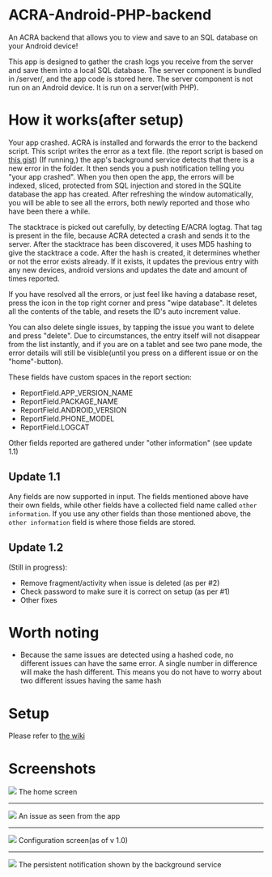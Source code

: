 # ACRA-Android-PHP-backend
An ACRA backend that allows you to view and save to an SQL database on your Android device!

This app is designed to gather the crash logs you receive from the server and save them into a local SQL database. The server component is bundled in /server/, and the app code is stored here. The server component is not run on an Android device. It is run on a server(with PHP).

# How it works(after setup)

Your app crashed. ACRA is installed and forwards the error to the backend script. This script writes the error as a text file. (the report script is based on [this gist](https://gist.github.com/KevinGaudin/5560305)) (If running,) the app's background service detects that there is a new error in the folder. It then sends you a push notification telling you "your app crashed". When you then open the app, the errors will be indexed, sliced, protected from SQL injection and stored in the SQLite database the app has created. After refreshing the window automatically, you will be able to see all the errors, both newly reported and those who have been there a while.

The stacktrace is picked out carefully, by detecting E/ACRA logtag. That tag is present in the file, because ACRA detected a crash and sends it to the server. After the stacktrace has been discovered, it uses MD5 hashing to give the stacktrace a code. After the hash is created, it determines whether or not the error exists already. If it exists, it updates the previous entry with any new devices, android versions and updates the date and amount of times reported. 

If you have resolved all the errors, or just feel like having a database reset, press the icon in the top right corner and press "wipe database". It deletes all the contents of the table, and resets the ID's auto increment value. 

You can also delete single issues, by tapping the issue you want to delete and press "delete". Due to circumstances, the entry itself will not disappear from the list instantly, and if you are on a tablet and see two pane mode, the error details will still be visible(until you press on a different issue or on the "home"-button). 

These fields have custom spaces in the report section:

* ReportField.APP_VERSION_NAME
* ReportField.PACKAGE_NAME
* ReportField.ANDROID_VERSION
* ReportField.PHONE_MODEL
* ReportField.LOGCAT

Other fields reported are gathered under "other information" (see update 1.1)

## Update 1.1

Any fields are now supported in input. The fields mentioned above have their own fields, while other fields have a collected field name called `other information`. If you use any other fields than those mentioned above, the `other information` field is where those fields are stored.

## Update 1.2

(Still in progress):

* Remove fragment/activity when issue is deleted (as per #2)
* Check password to make sure it is correct on setup (as per #1)
* Other fixes

# Worth noting

* Because the same issues are detected using a hashed code, no different issues can have the same error. A single number in difference will make the hash different. This means you do not have to worry about two different issues having the same hash

# Setup

Please refer to [the wiki](https://github.com/GamersCave/ACRA-Android-PHP-backend/wiki/Setup)

# Screenshots


<img src="https://raw.githubusercontent.com/GamersCave/ACRA-Android-PHP-backend/master/img/device-2017-04-12-175310.png">
The home screen
<hr>

<img src="https://raw.githubusercontent.com/GamersCave/ACRA-Android-PHP-backend/master/img/device-2017-04-12-175108.png">
An issue as seen from the app
<hr>

<img src="https://raw.githubusercontent.com/GamersCave/ACRA-Android-PHP-backend/master/img/device-2017-04-12-175219.png">
Configuration screen(as of v 1.0)
<hr>

<img src="https://raw.githubusercontent.com/GamersCave/ACRA-Android-PHP-backend/master/img/device-2017-04-12-175422.png">
The persistent notification shown by the background service
